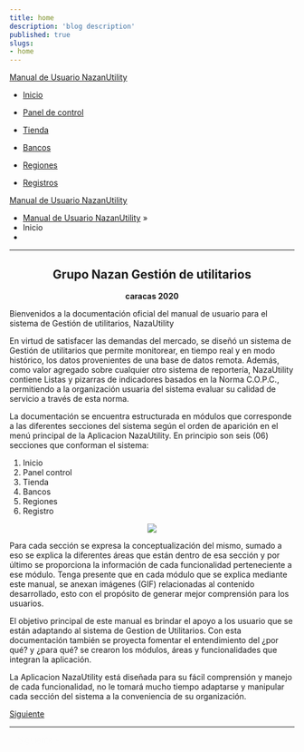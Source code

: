 ```yaml
---
title: home
description: 'blog description'
published: true
slugs:
- home
---
```



  <div class="wy-grid-for-nav">
    <nav data-toggle="wy-nav-shift" class="wy-nav-side stickynav">
    <div class="wy-side-scroll">
      <div class="wy-side-nav-search">
        <a href="blog/home" class="icon icon-home"> Manual de Usuario NazanUtility</a>
      </div>
            <div class="wy-menu wy-menu-vertical" data-spy="affix" role="navigation" aria-label="main navigation">
                <ul class="current">
                    <li class="toctree-l1 current"><a class="reference internal current" href="blog/home">Inicio</a>
                    </li>
                </ul>
                <ul>
                    <li class="toctree-l1"><a class="reference internal" href="blog/dashboard">Panel de
                            control</a>
                    </li>
                </ul>
                <ul>
                    <li class="toctree-l1"><a class="reference internal" href="blog/store">Tienda</a>
                    </li>
                </ul>
                <ul>
                    <li class="toctree-l1"><a class="reference internal" href="blog/banks">Bancos</a>
                    </li>
                </ul>
                <ul>
                    <li class="toctree-l1"><a class="reference internal" href="blog/regions">Regiones</a>
                    </li>
                </ul>
                <ul>
                    <li class="toctree-l1"><a class="reference internal" href="blog/crud">Registros</a>
                    </li>
                </ul>
            </div>
        </div>
    </nav>
</div>

<section data-toggle="wy-nav-shift" class="wy-nav-content-wrap">
  <nav class="wy-nav-top" role="navigation" aria-label="top navigation">
    <i data-toggle="wy-nav-top" class="fa fa-bars"></i>
    <a href="blog/home">Manual de Usuario NazanUtility</a>
  </nav>
  <div class="wy-nav-content">
    <div class="rst-content">
      <div role="navigation" aria-label="breadcrumbs navigation">
        <ul class="wy-breadcrumbs">
          <li><a href="blog/home">Manual de Usuario NazanUtility</a> &raquo;</li>
          <li>Inicio</li>
          <li class="wy-breadcrumbs-aside">
          </li>
        </ul>
        <hr/>
      </div>
      <div role="main">
        <div class="section">
          <h1>
            <center>Grupo Nazan Gestión de utilitarios</center>
          </h1>
          <p><strong>
              <center> caracas 2020 </center>
            </strong></p>
          <p>Bienvenidos a la documentación oficial del manual de usuario para el sistema de
            Gestión de utilitarios, NazaUtility</p>
          <p>En virtud de satisfacer las demandas del mercado, se diseñó un sistema de Gestión de utilitarios que permite monitorear, en tiempo real y en modo histórico, los datos provenientes de una base de datos remota. Además, como valor agregado sobre cualquier otro sistema de reportería, NazaUtility contiene Listas y pizarras de indicadores basados en la Norma C.O.P.C., permitiendo a la organización usuaria del sistema evaluar su calidad de servicio a través de esta norma.</p>
          <p>La documentación se encuentra estructurada en módulos que corresponde a las diferentes secciones del sistema según el orden de aparición en el menú principal de la Aplicacion NazaUtility. En principio son seis (06) secciones que conforman el sistema:</p>
          <ol>
            <li>Inicio</li>
            <li>Panel control</li>
            <li>Tienda</li>
            <li>Bancos</li>
            <li>Regiones</li>
            <li>Registro</li>
          </ol>
          <p>
            <center><img src="assets/img/captura.png"></center>
          </p>
          <p>Para cada sección se expresa la conceptualización del mismo, sumado a eso se explica la diferentes áreas que están dentro de esa sección y por último se proporciona la información de cada funcionalidad perteneciente a ese módulo. Tenga presente que en cada módulo que se explica mediante este manual, se anexan imágenes (GIF) relacionadas al contenido desarrollado, esto con el propósito de generar mejor comprensión para los usuarios.</p>
          <p>El objetivo principal de este manual es brindar el apoyo a los usuario que se están adaptando al sistema de Gestion de Utilitarios. Con esta documentación también se proyecta fomentar el entendimiento del ¿por qué? y ¿para qué? se crearon los módulos, áreas y funcionalidades que integran la aplicación.</p>
          <p>La Aplicacion NazaUtility está diseñada para su fácil comprensión y manejo de cada funcionalidad, no le tomará mucho tiempo adaptarse y manipular cada sección del sistema a la conveniencia de su organización.</p>
        </div>
      </div>
      <footer>
        <div class="rst-footer-buttons" role="navigation" aria-label="footer navigation">
          <a href="blog/dashboard/" class="btn btn-neutral float-right" title="Panel de control">Siguiente <span class="icon icon-circle-arrow-right"></span></a>
        </div>
        <hr />
      </footer>
    </div>
  </div>
</section>
</div>
<div class="rst-versions" role="note" aria-label="versions">
  <span class="rst-current-version" data-toggle="rst-current-version">
    <span style="margin-left: 15px"><a href="blog/dashboard/" style="color: #fcfcfc">Siguiente &raquo;</a></span>
  </span>
</div>

